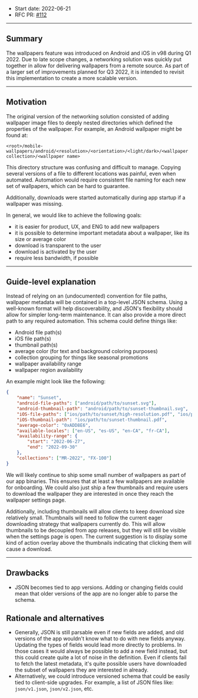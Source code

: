 * Start date: 2022-06-21
* RFC PR: [#112](https://github.com/mozilla-mobile/shared-docs/pull/112)
---

## Summary

The wallpapers feature was introduced on Android and iOS in v98 during Q1 2022. 
Due to late scope changes, a networking solution was quickly put together
in allow for delivering wallpapers from a remote source. As part of a
larger set of improvements planned for Q3 2022, it is intended to revisit
this implementation to create a more scalable version.

---

## Motivation

The original version of the networking solution consisted of
adding wallpaper image files to deeply nested directories which defined the properties
of the wallpaper. For example, an Android wallpaper might be found at:
```
<root>/mobile-wallpapers/android/<resolution>/<orientation>/<light/dark>/<wallpaper collection>/<wallpaper name>
```

This directory structure was confusing and difficult to manage. Copying several versions of a file to different locations
was painful, even when automated. Automation would require consistent file naming for each new set of wallpapers, which can
be hard to guarantee. 

Additionally, downloads were started automatically during app startup if a wallpaper was missing.

In general, we would like to achieve the following goals:

- it is easier for product, UX, and ENG to add new wallpapers
- it is possible to determine important metadata about a wallpaper, like its size or average color
- download is transparent to the user
- download is activated by the user
- require less bandwidth, if possible

---

## Guide-level explanation

Instead of relying on an (undocumented) convention for file paths, wallpaper metadata will be contained in a top-level JSON schema.
Using a well-known format will help discoverability, and JSON's flexibility should allow for simpler long-term maintenance. 
It can also provide a more direct path to any required automation. This schema could define things like:

- Android file path(s)
- iOS file path(s)
- thumbnail path(s)
- average color (for text and background coloring purposes)
- collection grouping for things like seasonal promotions
- wallpaper availability range
- wallpaper region availability

An example might look like the following:
```json
{
    "name": "Sunset",
    "android-file-paths": ["android/path/to/sunset.svg"],
    "android-thumbnail-path": "android/path/to/sunset-thumbnail.svg",
    "iOS-file-paths": ["ios/path/to/sunset/high-resolution.pdf", "ios/path/to/sunset/low-resolution.pdf"],
    "iOS-thumbnail-path": "ios/path/to/sunset-thumbnail.pdf",
    "average-color": "0xADD8E6",
    "available-locales": ["en-US", "es-US", "en-CA", "fr-CA"],
    "availability-range": {
        "start": "2022-06-27",
        "end": "2022-09-30"
    },
    "collections": ["MR-2022", "FX-100"]
}
```

We will likely continue to ship some small number of wallpapers as part of our app binaries. This ensures that at least a few wallpapers are available for onboarding. We could also
just ship a few thumbnails and require users to download the wallpaper they are interested in once they reach the wallpaper settings page.

Additionally, including thumbnails will allow clients to keep download size relatively small. Thumbnails will need to follow the current eager downloading strategy
that wallpapers currently do. This will allow thumbnails to be decoupled from app releases, but they will still be visible when the settings page is open. The current suggestion is to
display some kind of action overlay above the thumbnails indicating that clicking them will cause a download.

---

## Drawbacks

- JSON becomes tied to app versions. Adding or changing fields could mean that older versions of the app are no longer able to parse the schema.

## Rationale and alternatives

- Generally, JSON is still parsable even if new fields are added, and old versions of the app wouldn't know what to do with new fields anyway. Updating the types of fields would lead more directly to problems. In those cases it would always be possible to add a new field instead, but this could create quite a lot of noise in the definition. Even if clients fail to fetch the latest metadata, it's quite possible users have downloaded the subset of wallpapers they are interested in already.
- Alternatively, we could introduce versioned schema that could be easily tied to client-side upgrades. For example, a list of JSON files like: `json/v1.json`, `json/v2.json`, etc.
